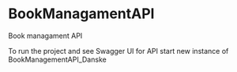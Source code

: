 # BookManagamentAPI
Book managament API

To run the project and see Swagger UI for API start new instance of BookManagementAPI_Danske
